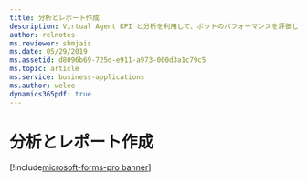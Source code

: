 ```yaml
---
title: 分析とレポート作成
description: Virtual Agent KPI と分析を利用して、ボットのパフォーマンスを評価します。 パフォーマンスを最適化するためにさらに編集する必要があるトピックを判断します。
author: relnotes
ms.reviewer: sbmjais
ms.date: 05/29/2019
ms.assetid: d8096b69-725d-e911-a973-000d3a1c79c5
ms.topic: article
ms.service: business-applications
ms.author: welee
dynamics365pdf: true
---
```

# <a name="analysis-and-reporting"></a>分析とレポート作成

[!include[microsoft-forms-pro banner](../includes/microsoft-forms-pro.md)]

